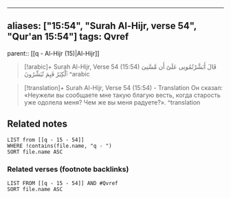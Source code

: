 
---
aliases: ["15:54", "Surah Al-Hijr, verse 54", "Qur'an 15:54"]
tags: Qvref
---

parent:: [[q - Al-Hijr (15)|Al-Hijr]]

> [!arabic]+ Surah Al-Hijr, Verse 54 (15:54)
> <span class="quran-arabic">قَالَ أَبَشَّرْتُمُونِى عَلَىٰٓ أَن مَّسَّنِىَ ٱلْكِبَرُ فَبِمَ تُبَشِّرُونَ</span>
^arabic

> [!translation]+ Surah Al-Hijr, Verse 54 (15:54) - Translation
> Он сказал: «Неужели вы сообщаете мне такую благую весть, когда старость уже одолела меня? Чем же вы меня радуете?».
^translation



## Related notes
```dataview
LIST from [[q - 15 - 54]]
WHERE !contains(file.name, "q - ")
SORT file.name ASC
```

### Related verses (footnote backlinks)
```dataview
LIST FROM [[q - 15 - 54]] AND #Qvref
SORT file.name ASC
```

